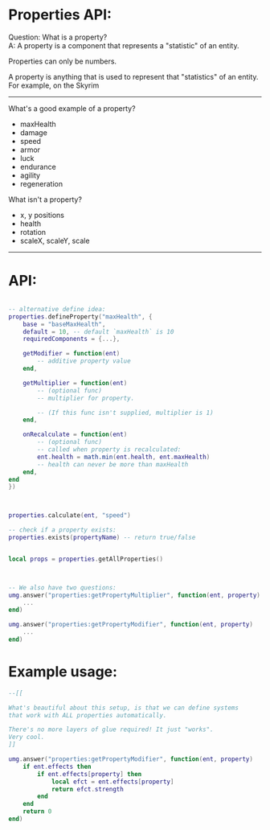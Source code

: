 

# Properties API:

Question: What is a property?<br/>
A: A property is a component that represents a "statistic" of an entity.

Properties can only be numbers.

A property is anything that is used to represent that "statistics" of an entity.
For example, on the Skyrim

----------------

What's a good example of a property?
- maxHealth
- damage
- speed
- armor
- luck
- endurance
- agility
- regeneration

What isn't a property?
- x, y positions
- health
- rotation
- scaleX, scaleY, scale


------------

# API:

```lua

-- alternative define idea:
properties.defineProperty("maxHealth", {
    base = "baseMaxHealth",
    default = 10, -- default `maxHealth` is 10
    requiredComponents = {...},

    getModifier = function(ent)
        -- additive property value
    end,

    getMultiplier = function(ent)
        -- (optional func)
        -- multiplier for property. 

        -- (If this func isn't supplied, multiplier is 1)
    end,

    onRecalculate = function(ent)
        -- (optional func)
        -- called when property is recalculated:
        ent.health = math.min(ent.health, ent.maxHealth)
        -- health can never be more than maxHealth
    end,
end
})



properties.calculate(ent, "speed")

-- check if a property exists:
properties.exists(propertyName) -- return true/false


local props = properties.getAllProperties()



-- We also have two questions:
umg.answer("properties:getPropertyMultiplier", function(ent, property)
    ...
end)

umg.answer("properties:getPropertyModifier", function(ent, property)
    ...
end)

```


# Example usage:
```lua
--[[

What's beautiful about this setup, is that we can define systems 
that work with ALL properties automatically.

There's no more layers of glue required! It just "works".
Very cool.
]]

umg.answer("properties:getPropertyModifier", function(ent, property)
    if ent.effects then
        if ent.effects[property] then
            local efct = ent.effects[property]
            return efct.strength
        end
    end
    return 0
end)

```
